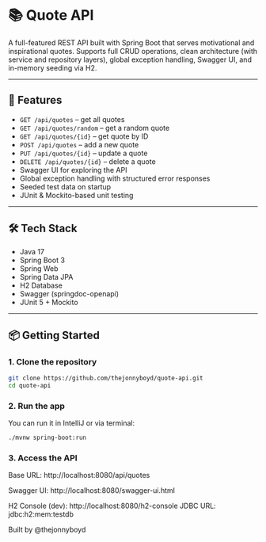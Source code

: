 # 📚 Quote API

A full-featured REST API built with Spring Boot that serves motivational and inspirational quotes. Supports full CRUD operations, clean architecture (with service and repository layers), global exception handling, Swagger UI, and in-memory seeding via H2.

---

## 🚀 Features

- `GET /api/quotes` – get all quotes
- `GET /api/quotes/random` – get a random quote
- `GET /api/quotes/{id}` – get quote by ID
- `POST /api/quotes` – add a new quote
- `PUT /api/quotes/{id}` – update a quote
- `DELETE /api/quotes/{id}` – delete a quote
- Swagger UI for exploring the API
- Global exception handling with structured error responses
- Seeded test data on startup
- JUnit & Mockito-based unit testing

---

## 🛠️ Tech Stack

- Java 17
- Spring Boot 3
- Spring Web
- Spring Data JPA
- H2 Database
- Swagger (springdoc-openapi)
- JUnit 5 + Mockito

---

## 📦 Getting Started

### 1. Clone the repository

```bash
git clone https://github.com/thejonnyboyd/quote-api.git
cd quote-api
```

### 2. Run the app
You can run it in IntelliJ or via terminal:
```bash
./mvnw spring-boot:run
```

### 3. Access the API
Base URL: http://localhost:8080/api/quotes

Swagger UI: http://localhost:8080/swagger-ui.html

H2 Console (dev): http://localhost:8080/h2-console
JDBC URL: jdbc:h2:mem:testdb

Built by @thejonnyboyd